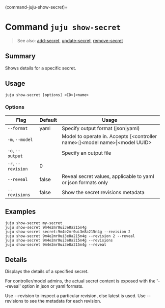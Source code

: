 (command-juju-show-secret)=
# Command `juju show-secret`
> See also: [add-secret](#add-secret), [update-secret](#update-secret), [remove-secret](#remove-secret)

## Summary
Shows details for a specific secret.

## Usage
```juju show-secret [options] <ID>|<name>```

### Options
| Flag | Default | Usage |
| --- | --- | --- |
| `--format` | yaml | Specify output format (json&#x7c;yaml) |
| `-m`, `--model` |  | Model to operate in. Accepts [&lt;controller name&gt;:]&lt;model name&gt;&#x7c;&lt;model UUID&gt; |
| `-o`, `--output` |  | Specify an output file |
| `-r`, `--revision` | 0 |  |
| `--reveal` | false | Reveal secret values, applicable to yaml or json formats only |
| `--revisions` | false | Show the secret revisions metadata |

## Examples

    juju show-secret my-secret
    juju show-secret 9m4e2mr0ui3e8a215n4g
    juju show-secret secret:9m4e2mr0ui3e8a215n4g --revision 2
    juju show-secret 9m4e2mr0ui3e8a215n4g --revision 2 --reveal
    juju show-secret 9m4e2mr0ui3e8a215n4g --revisions
    juju show-secret 9m4e2mr0ui3e8a215n4g --reveal


## Details

Displays the details of a specified secret.

For controller/model admins, the actual secret content is exposed
with the '--reveal' option in json or yaml formats.

Use --revision to inspect a particular revision, else latest is used.
Use --revisions to see the metadata for each revision.